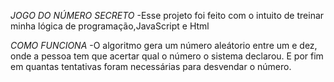 *JOGO DO NÚMERO SECRETO*
-Esse projeto foi feito com o intuito de treinar minha lógica de programação,JavaScript e Html

*COMO FUNCIONA*
-O algoritmo gera um número aleátorio entre um e dez, onde a pessoa tem que acertar qual o número o sistema declarou. E por fim em quantas tentativas foram necessárias para desvendar o número.
